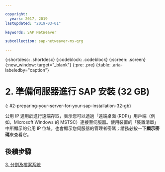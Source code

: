 ```yaml
---

copyright:
  years: 2017, 2019
lastupdated: "2019-03-01"

keywords: SAP NetWeaver

subcollection: sap-netweaver-ms-qrg

---
```


{:shortdesc: .shortdesc}
{:codeblock: .codeblock}
{:screen: .screen}
{:new_window: target="_blank"}
{:pre: .pre}
{:table: .aria-labeledby="caption"}

# 2. 準備伺服器進行 SAP 安裝 (32 GB)
{: #2-preparing-your-server-for-your-sap-installation-32-gb}

公用 IP 適用於進行遠端存取，表示您可以透過「遠端桌面 (RDP)」用戶端（例如，Microsoft Windows 的 MSTSC）連接至伺服器。使用裝置的「裝置清單」中所顯示的公用 IP 位址。也會顯示您伺服器的管理者密碼；請務必按一下**顯示密碼**來查看它。

## 後續步驟

 [3. 分割及檔案系統](/docs/infrastructure/sap-netweaver-ms-qrg?topic=sap-netweaver-ms-qrg-partition_32GB)
